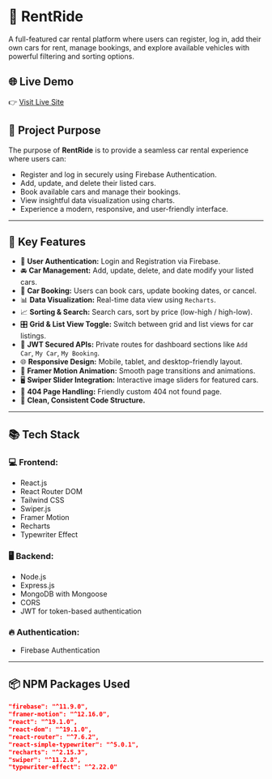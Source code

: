 # 🚗 RentRide

A full-featured car rental platform where users can register, log in, add their own cars for rent, manage bookings, and explore available vehicles with powerful filtering and sorting options.

## 🌐 Live Demo

👉 [Visit Live Site](https://car-ride.netlify.app/)

## 📌 Project Purpose

The purpose of **RentRide** is to provide a seamless car rental experience where users can:
- Register and log in securely using Firebase Authentication.
- Add, update, and delete their listed cars.
- Book available cars and manage their bookings.
- View insightful data visualization using charts.
- Experience a modern, responsive, and user-friendly interface.

---

## 🚀 Key Features

- 🔐 **User Authentication:** Login and Registration via Firebase.
- 🚘 **Car Management:** Add, update, delete, and date modify your listed cars.
- 📅 **Car Booking:** Users can book cars, update booking dates, or cancel.
- 📊 **Data Visualization:** Real-time data view using `Recharts`.
- 📈 **Sorting & Search:** Search cars, sort by price (low-high / high-low).
- 🎛️ **Grid & List View Toggle:** Switch between grid and list views for car listings.
- 🔐 **JWT Secured APIs:** Private routes for dashboard sections like `Add Car`, `My Car`, `My Booking`.
- 🌐 **Responsive Design:** Mobile, tablet, and desktop-friendly layout.
- 🎨 **Framer Motion Animation:** Smooth page transitions and animations.
- 🖥️ **Swiper Slider Integration:** Interactive image sliders for featured cars.
- 🚫 **404 Page Handling:** Friendly custom 404 not found page.
- 📄 **Clean, Consistent Code Structure.**

---

## 📚 Tech Stack

### 💻 Frontend:
- React.js
- React Router DOM
- Tailwind CSS
- Swiper.js
- Framer Motion
- Recharts
- Typewriter Effect

### 🖥️ Backend:
- Node.js
- Express.js
- MongoDB with Mongoose
- CORS
- JWT for token-based authentication

### 🔥 Authentication:
- Firebase Authentication

---

## 📦 NPM Packages Used

```json
"firebase": "^11.9.0",
"framer-motion": "^12.16.0",
"react": "^19.1.0",
"react-dom": "^19.1.0",
"react-router": "^7.6.2",
"react-simple-typewriter": "^5.0.1",
"recharts": "^2.15.3",
"swiper": "^11.2.8",
"typewriter-effect": "^2.22.0"
